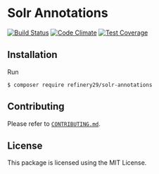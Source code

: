 # Solr Annotations

[![Build Status](https://travis-ci.org/refinery29/solr-annotations.svg?branch=master)](https://travis-ci.org/refinery29/solr-annotations)
[![Code Climate](https://codeclimate.com/github/refinery29/solr-annotations/badges/gpa.svg)](https://codeclimate.com/github/refinery29/solr-annotations)
[![Test Coverage](https://codeclimate.com/github/refinery29/solr-annotations/badges/coverage.svg)](https://codeclimate.com/github/refinery29/solr-annotations/coverage)

## Installation

Run

```
$ composer require refinery29/solr-annotations
```

## Contributing

Please refer to [`CONTRIBUTING.md`](.github/CONTRIBUTING.md).

## License

This package is licensed using the MIT License.

